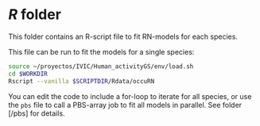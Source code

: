 # _R_ folder

This folder contains an R-script file to fit RN-models for each species.

This file can be run to fit the models for a single species:

```sh
source ~/proyectos/IVIC/Human_activityGS/env/load.sh
cd $WORKDIR
Rscript --vanilla $SCRIPTDIR/Rdata/occuRN
```

You can edit the code to include a for-loop to iterate for all species, or use the `pbs` file to call a PBS-array job to fit all models in parallel. See folder [/pbs] for details.

